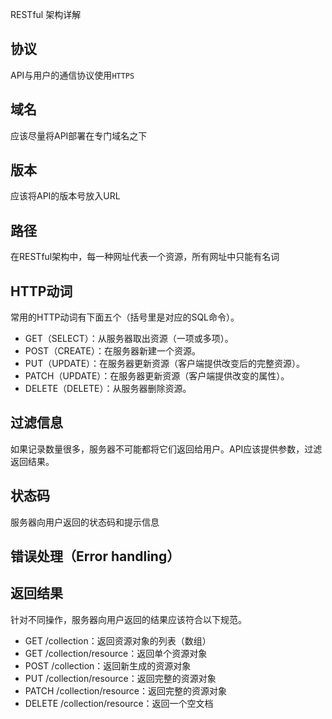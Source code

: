 RESTful 架构详解

## 协议
API与用户的通信协议使用`HTTPS`
## 域名
应该尽量将API部署在专门域名之下
## 版本
应该将API的版本号放入URL
## 路径
在RESTful架构中，每一种网址代表一个资源，所有网址中只能有名词
## HTTP动词
常用的HTTP动词有下面五个（括号里是对应的SQL命令）。
- GET（SELECT）：从服务器取出资源（一项或多项）。
- POST（CREATE）：在服务器新建一个资源。
- PUT（UPDATE）：在服务器更新资源（客户端提供改变后的完整资源）。
- PATCH（UPDATE）：在服务器更新资源（客户端提供改变的属性）。
- DELETE（DELETE）：从服务器删除资源。
## 过滤信息
如果记录数量很多，服务器不可能都将它们返回给用户。API应该提供参数，过滤返回结果。
## 状态码
服务器向用户返回的状态码和提示信息
## 错误处理（Error handling）
## 返回结果
针对不同操作，服务器向用户返回的结果应该符合以下规范。

- GET /collection：返回资源对象的列表（数组）
- GET /collection/resource：返回单个资源对象
- POST /collection：返回新生成的资源对象
- PUT /collection/resource：返回完整的资源对象
- PATCH /collection/resource：返回完整的资源对象
- DELETE /collection/resource：返回一个空文档